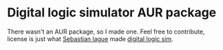 # Digital logic simulator AUR package
There wasn't an AUR package, so I made one. Feel free to contribute, license is just what [Sebastian lague](https://github.com/SebLague) made [digital logic sim](https://github.com/SebLague/digital-logic-sim).
